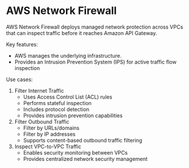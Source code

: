 # AWS Network Firewall

AWS Network Firewall deploys managed network protection across VPCs that can inspect traffic before it reaches Amazon API Gateway.

Key features:

* AWS manages the underlying infrastructure.
* Provides an Intrusion Prevention System (IPS) for active traffic flow inspection

Use cases:

1. Filter Internet Traffic
   * Uses Access Control List (ACL) rules
   * Performs stateful inspection
   * Includes protocol detection
   * Provides intrusion prevention capabilities
2. Filter Outbound Traffic
   * Filter by URLs/domains
   * Filter by IP addresses
   * Supports content-based outbound traffic filtering
3. Inspect VPC-to-VPC Traffic
   * Enables security monitoring between VPCs
   * Provides centralized network security management
